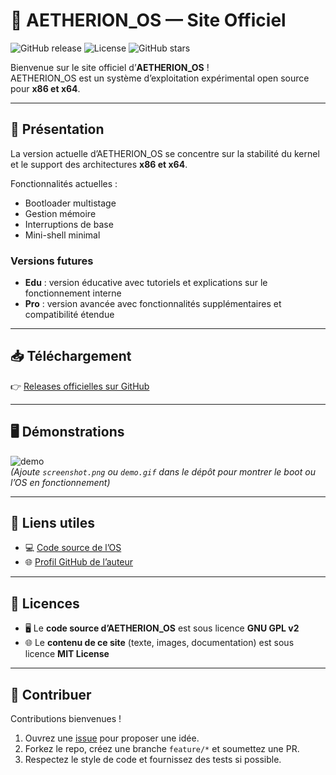 # 🌌 AETHERION_OS — Site Officiel

![GitHub release](https://img.shields.io/github/v/release/yasscode1234/AETHERION_OS)
![License](https://img.shields.io/badge/License-MIT-blue)
![GitHub stars](https://img.shields.io/github/stars/yasscode1234?style=social)

Bienvenue sur le site officiel d’**AETHERION_OS** !  
AETHERION_OS est un système d’exploitation expérimental open source pour **x86 et x64**.

---

## 🚀 Présentation
La version actuelle d’AETHERION_OS se concentre sur la stabilité du kernel et le support des architectures **x86 et x64**.  

Fonctionnalités actuelles :
- Bootloader multistage
- Gestion mémoire
- Interruptions de base
- Mini-shell minimal

### Versions futures
- **Edu** : version éducative avec tutoriels et explications sur le fonctionnement interne  
- **Pro** : version avancée avec fonctionnalités supplémentaires et compatibilité étendue  

---

## 📥 Téléchargement
👉 [Releases officielles sur GitHub](https://github.com/yasscode1234/AETHERION_OS/releases)

---

## 🖥️ Démonstrations
![demo](./screenshot.png)  
*(Ajoute `screenshot.png` ou `demo.gif` dans le dépôt pour montrer le boot ou l’OS en fonctionnement)*

---

## 🔗 Liens utiles
- 💻 [Code source de l’OS](https://github.com/yasscode1234/AETHERION_OS)  
- 🌐 [Profil GitHub de l’auteur](https://github.com/yasscode1234)

---

## 📜 Licences
- 🖥️ Le **code source d’AETHERION_OS** est sous licence **GNU GPL v2**  
- 🌐 Le **contenu de ce site** (texte, images, documentation) est sous licence **MIT License**

---

## 🤝 Contribuer
Contributions bienvenues !  
1. Ouvrez une [issue](https://github.com/yasscode1234/AETHERION_OS/issues) pour proposer une idée.  
2. Forkez le repo, créez une branche `feature/*` et soumettez une PR.  
3. Respectez le style de code et fournissez des tests si possible.
